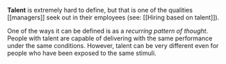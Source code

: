 **Talent** is extremely hard to define, but that is one of the qualities [[managers]] seek out in their employees (see: [[Hiring based on talent]]). 

One of the ways it can be defined is as a *recurring pattern of thought*. People with talent are capable of delivering with the same performance under the same conditions. However, talent can be very different even for people who have been exposed to the same stimuli. 
